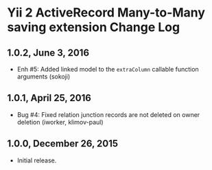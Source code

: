Yii 2 ActiveRecord Many-to-Many saving extension Change Log
===========================================================

1.0.2, June 3, 2016
-------------------

- Enh #5: Added linked model to the `extraColumn` callable function arguments (sokoji)


1.0.1, April 25, 2016
---------------------

- Bug #4: Fixed relation junction records are not deleted on owner deletion (iworker, klimov-paul)


1.0.0, December 26, 2015
------------------------

- Initial release.
